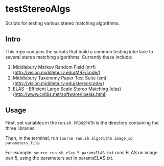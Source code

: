 testStereoAlgs
==============

Scripts for testing various stereo matching algorithms.

Intro
-------------
This repo contains the scripts that build a common testing interface to several stereo matching algorithms. Currently these include:

1.  Middlebury Markov Random Field (mrf) (http://vision.middlebury.edu/MRF/code/)
2.  Middlebury Taxonomy Paper Test Suite (sm) (http://vision.middlebury.edu/stereo/code/)
3.  ELAS - Efficient Large Scale Stereo Matching (elas) (http://www.cvlibs.net/software/libelas.html)

Usage
--------------

First, set variables in the run.sh. `PROGSPATH` is the directory containing the three libraries. 

Then, in the terminal, run `source run.sh algorithm image_id parameters_file`

For example: `source run.sh elas 5 paramsELAS.txt` runs ELAS on image pair 5, using the parameters set in paramsELAS.txt.
